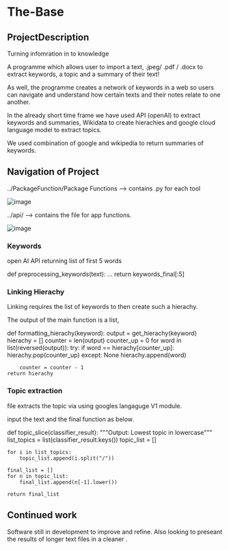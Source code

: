 # The-Base

## ProjectDescription

Turning infomration in to knowledge

A programme which allows user to import a text, .jpeg/ .pdf / .docx to extract keywords, a topic and a summary of their text! 

As well, the programme creates a network of keywords in a web so users can navigate and understand how certain texts and their notes relate to one another. 

In the already short time frame we have used API (openAI) to extract keywords and summaries, Wikidata to create hierachies and google cloud language model to extract topics.

We used combination of google and wikipedia to return summaries of keywords. 

## Navigation of Project

../PackageFunction/Package Functions --> contains .py for each tool 

![image](https://user-images.githubusercontent.com/108887806/191011916-d1bd3f1b-e071-464a-8305-7a841292ec91.png)

../api/  --> contains the file for app functions. 

![image](https://user-images.githubusercontent.com/108887806/191012538-71ef594f-0ec9-4dcd-a33c-55cbd30b7fc8.png)


### Keywords

open AI API returning list of first 5 words

def preprocessing_keywords(text):
...
return keywords_final[:5]

### Linking Hierachy 

Linking requires the list of keywords to then create such a hierachy.

The output of the main function is a list, 


def formatting_hierachy(keyword):
    output = get_hierachy(keyword)
    hierachy = []
    counter = len(output)
    counter_up = 0
    for word in list(reversed(output)):
        try:
            if word == hierachy[counter_up]:
                hierachy.pop(counter_up)
        except:
            None
        hierachy.append(word)

        counter = counter - 1
    return hierachy

### Topic extraction

file extracts the topic via using googles langaguge V1 module. 

input the text
and the final function as below.

def topic_slice(classifier_result):
    """Output: Lowest topic in lowercase"""
    list_topics = list(classifier_result.keys())
    topic_list = []

    for i in list_topics:
        topic_list.append(i.split("/"))

    final_list = []
    for n in topic_list:
        final_list.append(n[-1].lower())

    return final_list


## Continued work

Software still in development to improve and refine. Also looking to preseant the results of longer text files in a cleaner . 
